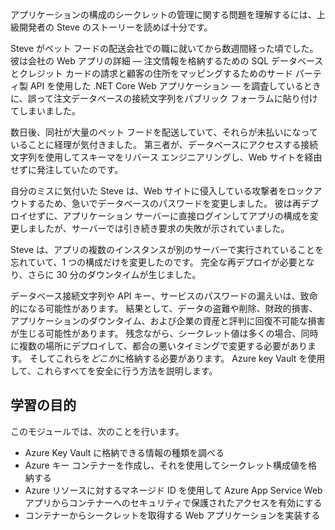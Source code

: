 アプリケーションの構成のシークレットの管理に関する問題を理解するには、上級開発者の Steve のストーリーを読めば十分です。

Steve がペット フードの配送会社での職に就いてから数週間経った頃でした。 彼は会社の Web アプリの詳細 &mdash; 注文情報を格納するための SQL データベースとクレジット カードの請求と顧客の住所をマッピングするためのサード パーティ製 API を使用した .NET Core Web アプリケーション &mdash; を調査しているときに、誤って注文データベースの接続文字列をパブリック フォーラムに貼り付けてしまいました。

数日後、同社が大量のペット フードを配送していて、それらが未払いになっていることに経理が気付きました。 第三者が、データベースにアクセスする接続文字列を使用してスキーマをリバース エンジニアリングし、Web サイトを経由せずに発注していたのです。

自分のミスに気付いた Steve は、Web サイトに侵入している攻撃者をロックアウトするため、急いでデータベースのパスワードを変更しました。 彼は再デプロイせずに、アプリケーション サーバーに直接ログインしてアプリの構成を変更しましたが、サーバーでは引き続き要求の失敗が示されていました。

Steve は、アプリの複数のインスタンスが別のサーバーで実行されていることを忘れていて、1 つの構成だけを変更したのです。 完全な再デプロイが必要となり、さらに 30 分のダウンタイムが生じました。

データベース接続文字列や API キー、サービスのパスワードの漏えいは、致命的になる可能性があります。 結果として、データの盗難や削除、財政的損害、アプリケーションのダウンタイム、および企業の資産と評判に回復不可能な損害が生じる可能性があります。 残念ながら、シークレット値は多くの場合、同時に複数の場所にデプロイして、都合の悪いタイミングで変更する必要があります。 そしてこれらを*どこか*に格納する必要があります。 Azure key Vault を使用して、これらすべてを安全に行う方法を説明します。

## <a name="learning-objectives"></a>学習の目的

このモジュールでは、次のことを行います。

- Azure Key Vault に格納できる情報の種類を調べる
- Azure キー コンテナーを作成し、それを使用してシークレット構成値を格納する
- Azure リソースに対するマネージド ID を使用して Azure App Service Web アプリからコンテナーへのセキュリティで保護されたアクセスを有効にする
- コンテナーからシークレットを取得する Web アプリケーションを実装する
